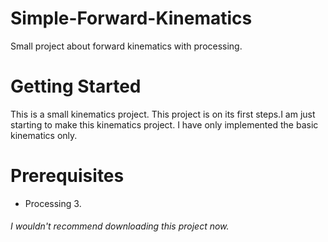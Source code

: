 # Simple-Forward-Kinematics
Small project about forward kinematics with processing.

# Getting Started
This is a small kinematics project. This project is on its first steps.I am just starting to make this kinematics project.
I have only implemented the basic kinematics only.

# Prerequisites
* Processing 3.
###### I wouldn't recommend downloading this project now.
